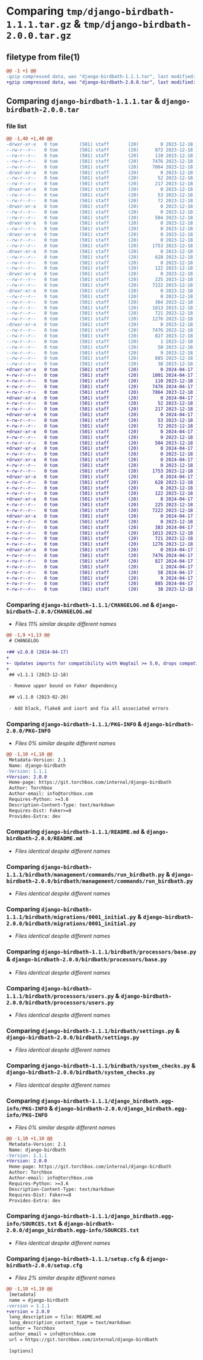 # Comparing `tmp/django-birdbath-1.1.1.tar.gz` & `tmp/django-birdbath-2.0.0.tar.gz`

## filetype from file(1)

```diff
@@ -1 +1 @@
-gzip compressed data, was "django-birdbath-1.1.1.tar", last modified: Mon Dec 18 11:58:50 2023, max compression
+gzip compressed data, was "django-birdbath-2.0.0.tar", last modified: Wed Apr 17 11:10:37 2024, max compression
```

## Comparing `django-birdbath-1.1.1.tar` & `django-birdbath-2.0.0.tar`

### file list

```diff
@@ -1,40 +1,40 @@
-drwxr-xr-x   0 tom        (501) staff       (20)        0 2023-12-18 11:58:50.823680 django-birdbath-1.1.1/
--rw-r--r--   0 tom        (501) staff       (20)      872 2023-12-18 11:55:58.000000 django-birdbath-1.1.1/CHANGELOG.md
--rw-r--r--   0 tom        (501) staff       (20)      110 2023-12-18 11:55:07.000000 django-birdbath-1.1.1/MANIFEST.in
--rw-r--r--   0 tom        (501) staff       (20)     7476 2023-12-18 11:58:50.823585 django-birdbath-1.1.1/PKG-INFO
--rw-r--r--   0 tom        (501) staff       (20)     7064 2023-12-18 11:55:07.000000 django-birdbath-1.1.1/README.md
-drwxr-xr-x   0 tom        (501) staff       (20)        0 2023-12-18 11:58:50.819423 django-birdbath-1.1.1/birdbath/
--rw-r--r--   0 tom        (501) staff       (20)       52 2023-12-18 11:55:07.000000 django-birdbath-1.1.1/birdbath/__init__.py
--rw-r--r--   0 tom        (501) staff       (20)      217 2023-12-18 11:55:07.000000 django-birdbath-1.1.1/birdbath/apps.py
-drwxr-xr-x   0 tom        (501) staff       (20)        0 2023-12-18 11:58:50.819819 django-birdbath-1.1.1/birdbath/checks/
--rw-r--r--   0 tom        (501) staff       (20)       53 2023-12-18 11:55:07.000000 django-birdbath-1.1.1/birdbath/checks/__init__.py
--rw-r--r--   0 tom        (501) staff       (20)       72 2023-12-18 11:55:07.000000 django-birdbath-1.1.1/birdbath/checks/base.py
-drwxr-xr-x   0 tom        (501) staff       (20)        0 2023-12-18 11:58:50.820161 django-birdbath-1.1.1/birdbath/checks/contrib/
--rw-r--r--   0 tom        (501) staff       (20)        0 2023-12-18 11:55:07.000000 django-birdbath-1.1.1/birdbath/checks/contrib/__init__.py
--rw-r--r--   0 tom        (501) staff       (20)      504 2023-12-18 11:55:07.000000 django-birdbath-1.1.1/birdbath/checks/contrib/heroku.py
-drwxr-xr-x   0 tom        (501) staff       (20)        0 2023-12-18 11:58:50.820342 django-birdbath-1.1.1/birdbath/management/
--rw-r--r--   0 tom        (501) staff       (20)        0 2023-12-18 11:55:07.000000 django-birdbath-1.1.1/birdbath/management/__init__.py
-drwxr-xr-x   0 tom        (501) staff       (20)        0 2023-12-18 11:58:50.820560 django-birdbath-1.1.1/birdbath/management/commands/
--rw-r--r--   0 tom        (501) staff       (20)        0 2023-12-18 11:55:07.000000 django-birdbath-1.1.1/birdbath/management/commands/__init__.py
--rw-r--r--   0 tom        (501) staff       (20)     1753 2023-12-18 11:55:07.000000 django-birdbath-1.1.1/birdbath/management/commands/run_birdbath.py
-drwxr-xr-x   0 tom        (501) staff       (20)        0 2023-12-18 11:58:50.820899 django-birdbath-1.1.1/birdbath/migrations/
--rw-r--r--   0 tom        (501) staff       (20)      628 2023-12-18 11:55:07.000000 django-birdbath-1.1.1/birdbath/migrations/0001_initial.py
--rw-r--r--   0 tom        (501) staff       (20)        0 2023-12-18 11:55:07.000000 django-birdbath-1.1.1/birdbath/migrations/__init__.py
--rw-r--r--   0 tom        (501) staff       (20)      122 2023-12-18 11:55:07.000000 django-birdbath-1.1.1/birdbath/models.py
-drwxr-xr-x   0 tom        (501) staff       (20)        0 2023-12-18 11:58:50.821376 django-birdbath-1.1.1/birdbath/processors/
--rw-r--r--   0 tom        (501) staff       (20)      225 2023-12-18 11:55:07.000000 django-birdbath-1.1.1/birdbath/processors/__init__.py
--rw-r--r--   0 tom        (501) staff       (20)     7222 2023-12-18 11:55:07.000000 django-birdbath-1.1.1/birdbath/processors/base.py
-drwxr-xr-x   0 tom        (501) staff       (20)        0 2023-12-18 11:58:50.821661 django-birdbath-1.1.1/birdbath/processors/contrib/
--rw-r--r--   0 tom        (501) staff       (20)        0 2023-12-18 11:55:07.000000 django-birdbath-1.1.1/birdbath/processors/contrib/__init__.py
--rw-r--r--   0 tom        (501) staff       (20)      364 2023-12-18 11:55:07.000000 django-birdbath-1.1.1/birdbath/processors/contrib/wagtail.py
--rw-r--r--   0 tom        (501) staff       (20)     1013 2023-12-18 11:55:07.000000 django-birdbath-1.1.1/birdbath/processors/users.py
--rw-r--r--   0 tom        (501) staff       (20)      721 2023-12-18 11:55:07.000000 django-birdbath-1.1.1/birdbath/settings.py
--rw-r--r--   0 tom        (501) staff       (20)     1276 2023-12-18 11:55:07.000000 django-birdbath-1.1.1/birdbath/system_checks.py
-drwxr-xr-x   0 tom        (501) staff       (20)        0 2023-12-18 11:58:50.822602 django-birdbath-1.1.1/django_birdbath.egg-info/
--rw-r--r--   0 tom        (501) staff       (20)     7476 2023-12-18 11:58:50.000000 django-birdbath-1.1.1/django_birdbath.egg-info/PKG-INFO
--rw-r--r--   0 tom        (501) staff       (20)      827 2023-12-18 11:58:50.000000 django-birdbath-1.1.1/django_birdbath.egg-info/SOURCES.txt
--rw-r--r--   0 tom        (501) staff       (20)        1 2023-12-18 11:58:50.000000 django-birdbath-1.1.1/django_birdbath.egg-info/dependency_links.txt
--rw-r--r--   0 tom        (501) staff       (20)       58 2023-12-18 11:58:50.000000 django-birdbath-1.1.1/django_birdbath.egg-info/requires.txt
--rw-r--r--   0 tom        (501) staff       (20)        9 2023-12-18 11:58:50.000000 django-birdbath-1.1.1/django_birdbath.egg-info/top_level.txt
--rw-r--r--   0 tom        (501) staff       (20)      885 2023-12-18 11:58:50.824120 django-birdbath-1.1.1/setup.cfg
--rw-r--r--   0 tom        (501) staff       (20)       38 2023-12-18 11:55:07.000000 django-birdbath-1.1.1/setup.py
+drwxr-xr-x   0 tom        (501) staff       (20)        0 2024-04-17 11:10:37.305973 django-birdbath-2.0.0/
+-rw-r--r--   0 tom        (501) staff       (20)     1001 2024-04-17 11:04:53.000000 django-birdbath-2.0.0/CHANGELOG.md
+-rw-r--r--   0 tom        (501) staff       (20)      110 2023-12-18 11:55:07.000000 django-birdbath-2.0.0/MANIFEST.in
+-rw-r--r--   0 tom        (501) staff       (20)     7476 2024-04-17 11:10:37.305894 django-birdbath-2.0.0/PKG-INFO
+-rw-r--r--   0 tom        (501) staff       (20)     7064 2023-12-18 11:55:07.000000 django-birdbath-2.0.0/README.md
+drwxr-xr-x   0 tom        (501) staff       (20)        0 2024-04-17 11:10:37.301654 django-birdbath-2.0.0/birdbath/
+-rw-r--r--   0 tom        (501) staff       (20)       52 2023-12-18 11:55:07.000000 django-birdbath-2.0.0/birdbath/__init__.py
+-rw-r--r--   0 tom        (501) staff       (20)      217 2023-12-18 11:55:07.000000 django-birdbath-2.0.0/birdbath/apps.py
+drwxr-xr-x   0 tom        (501) staff       (20)        0 2024-04-17 11:10:37.302084 django-birdbath-2.0.0/birdbath/checks/
+-rw-r--r--   0 tom        (501) staff       (20)       53 2023-12-18 11:55:07.000000 django-birdbath-2.0.0/birdbath/checks/__init__.py
+-rw-r--r--   0 tom        (501) staff       (20)       72 2023-12-18 11:55:07.000000 django-birdbath-2.0.0/birdbath/checks/base.py
+drwxr-xr-x   0 tom        (501) staff       (20)        0 2024-04-17 11:10:37.302386 django-birdbath-2.0.0/birdbath/checks/contrib/
+-rw-r--r--   0 tom        (501) staff       (20)        0 2023-12-18 11:55:07.000000 django-birdbath-2.0.0/birdbath/checks/contrib/__init__.py
+-rw-r--r--   0 tom        (501) staff       (20)      504 2023-12-18 11:55:07.000000 django-birdbath-2.0.0/birdbath/checks/contrib/heroku.py
+drwxr-xr-x   0 tom        (501) staff       (20)        0 2024-04-17 11:10:37.302568 django-birdbath-2.0.0/birdbath/management/
+-rw-r--r--   0 tom        (501) staff       (20)        0 2023-12-18 11:55:07.000000 django-birdbath-2.0.0/birdbath/management/__init__.py
+drwxr-xr-x   0 tom        (501) staff       (20)        0 2024-04-17 11:10:37.302809 django-birdbath-2.0.0/birdbath/management/commands/
+-rw-r--r--   0 tom        (501) staff       (20)        0 2023-12-18 11:55:07.000000 django-birdbath-2.0.0/birdbath/management/commands/__init__.py
+-rw-r--r--   0 tom        (501) staff       (20)     1753 2023-12-18 11:55:07.000000 django-birdbath-2.0.0/birdbath/management/commands/run_birdbath.py
+drwxr-xr-x   0 tom        (501) staff       (20)        0 2024-04-17 11:10:37.303147 django-birdbath-2.0.0/birdbath/migrations/
+-rw-r--r--   0 tom        (501) staff       (20)      628 2023-12-18 11:55:07.000000 django-birdbath-2.0.0/birdbath/migrations/0001_initial.py
+-rw-r--r--   0 tom        (501) staff       (20)        0 2023-12-18 11:55:07.000000 django-birdbath-2.0.0/birdbath/migrations/__init__.py
+-rw-r--r--   0 tom        (501) staff       (20)      122 2023-12-18 11:55:07.000000 django-birdbath-2.0.0/birdbath/models.py
+drwxr-xr-x   0 tom        (501) staff       (20)        0 2024-04-17 11:10:37.303686 django-birdbath-2.0.0/birdbath/processors/
+-rw-r--r--   0 tom        (501) staff       (20)      225 2023-12-18 11:55:07.000000 django-birdbath-2.0.0/birdbath/processors/__init__.py
+-rw-r--r--   0 tom        (501) staff       (20)     7222 2023-12-18 11:55:07.000000 django-birdbath-2.0.0/birdbath/processors/base.py
+drwxr-xr-x   0 tom        (501) staff       (20)        0 2024-04-17 11:10:37.304006 django-birdbath-2.0.0/birdbath/processors/contrib/
+-rw-r--r--   0 tom        (501) staff       (20)        0 2023-12-18 11:55:07.000000 django-birdbath-2.0.0/birdbath/processors/contrib/__init__.py
+-rw-r--r--   0 tom        (501) staff       (20)      383 2024-04-17 11:04:02.000000 django-birdbath-2.0.0/birdbath/processors/contrib/wagtail.py
+-rw-r--r--   0 tom        (501) staff       (20)     1013 2023-12-18 11:55:07.000000 django-birdbath-2.0.0/birdbath/processors/users.py
+-rw-r--r--   0 tom        (501) staff       (20)      721 2023-12-18 11:55:07.000000 django-birdbath-2.0.0/birdbath/settings.py
+-rw-r--r--   0 tom        (501) staff       (20)     1276 2023-12-18 11:55:07.000000 django-birdbath-2.0.0/birdbath/system_checks.py
+drwxr-xr-x   0 tom        (501) staff       (20)        0 2024-04-17 11:10:37.305215 django-birdbath-2.0.0/django_birdbath.egg-info/
+-rw-r--r--   0 tom        (501) staff       (20)     7476 2024-04-17 11:10:37.000000 django-birdbath-2.0.0/django_birdbath.egg-info/PKG-INFO
+-rw-r--r--   0 tom        (501) staff       (20)      827 2024-04-17 11:10:37.000000 django-birdbath-2.0.0/django_birdbath.egg-info/SOURCES.txt
+-rw-r--r--   0 tom        (501) staff       (20)        1 2024-04-17 11:10:37.000000 django-birdbath-2.0.0/django_birdbath.egg-info/dependency_links.txt
+-rw-r--r--   0 tom        (501) staff       (20)       58 2024-04-17 11:10:37.000000 django-birdbath-2.0.0/django_birdbath.egg-info/requires.txt
+-rw-r--r--   0 tom        (501) staff       (20)        9 2024-04-17 11:10:37.000000 django-birdbath-2.0.0/django_birdbath.egg-info/top_level.txt
+-rw-r--r--   0 tom        (501) staff       (20)      885 2024-04-17 11:10:37.306317 django-birdbath-2.0.0/setup.cfg
+-rw-r--r--   0 tom        (501) staff       (20)       38 2023-12-18 11:55:07.000000 django-birdbath-2.0.0/setup.py
```

### Comparing `django-birdbath-1.1.1/CHANGELOG.md` & `django-birdbath-2.0.0/CHANGELOG.md`

 * *Files 11% similar despite different names*

```diff
@@ -1,9 +1,13 @@
 # CHANGELOG
 
+## v2.0.0 (2024-04-17)
+
+- Updates imports for compatibility with Wagtail >= 5.0, drops compatibility for older Wagtail releases
+
 ## v1.1.1 (2023-12-18)
 
 - Remove upper bound on Faker dependency
 
 ## v1.1.0 (2023-02-20)
 
 - Add black, flake8 and isort and fix all associated errors
```

### Comparing `django-birdbath-1.1.1/PKG-INFO` & `django-birdbath-2.0.0/PKG-INFO`

 * *Files 0% similar despite different names*

```diff
@@ -1,10 +1,10 @@
 Metadata-Version: 2.1
 Name: django-birdbath
-Version: 1.1.1
+Version: 2.0.0
 Home-page: https://git.torchbox.com/internal/django-birdbath
 Author: Torchbox
 Author-email: info@torchbox.com
 Requires-Python: >=3.6
 Description-Content-Type: text/markdown
 Requires-Dist: Faker>=8
 Provides-Extra: dev
```

### Comparing `django-birdbath-1.1.1/README.md` & `django-birdbath-2.0.0/README.md`

 * *Files identical despite different names*

### Comparing `django-birdbath-1.1.1/birdbath/management/commands/run_birdbath.py` & `django-birdbath-2.0.0/birdbath/management/commands/run_birdbath.py`

 * *Files identical despite different names*

### Comparing `django-birdbath-1.1.1/birdbath/migrations/0001_initial.py` & `django-birdbath-2.0.0/birdbath/migrations/0001_initial.py`

 * *Files identical despite different names*

### Comparing `django-birdbath-1.1.1/birdbath/processors/base.py` & `django-birdbath-2.0.0/birdbath/processors/base.py`

 * *Files identical despite different names*

### Comparing `django-birdbath-1.1.1/birdbath/processors/users.py` & `django-birdbath-2.0.0/birdbath/processors/users.py`

 * *Files identical despite different names*

### Comparing `django-birdbath-1.1.1/birdbath/settings.py` & `django-birdbath-2.0.0/birdbath/settings.py`

 * *Files identical despite different names*

### Comparing `django-birdbath-1.1.1/birdbath/system_checks.py` & `django-birdbath-2.0.0/birdbath/system_checks.py`

 * *Files identical despite different names*

### Comparing `django-birdbath-1.1.1/django_birdbath.egg-info/PKG-INFO` & `django-birdbath-2.0.0/django_birdbath.egg-info/PKG-INFO`

 * *Files 0% similar despite different names*

```diff
@@ -1,10 +1,10 @@
 Metadata-Version: 2.1
 Name: django-birdbath
-Version: 1.1.1
+Version: 2.0.0
 Home-page: https://git.torchbox.com/internal/django-birdbath
 Author: Torchbox
 Author-email: info@torchbox.com
 Requires-Python: >=3.6
 Description-Content-Type: text/markdown
 Requires-Dist: Faker>=8
 Provides-Extra: dev
```

### Comparing `django-birdbath-1.1.1/django_birdbath.egg-info/SOURCES.txt` & `django-birdbath-2.0.0/django_birdbath.egg-info/SOURCES.txt`

 * *Files identical despite different names*

### Comparing `django-birdbath-1.1.1/setup.cfg` & `django-birdbath-2.0.0/setup.cfg`

 * *Files 2% similar despite different names*

```diff
@@ -1,10 +1,10 @@
 [metadata]
 name = django-birdbath
-version = 1.1.1
+version = 2.0.0
 long_description = file: README.md
 long_description_content_type = text/markdown
 author = Torchbox
 author_email = info@torchbox.com
 url = https://git.torchbox.com/internal/django-birdbath
 
 [options]
```

